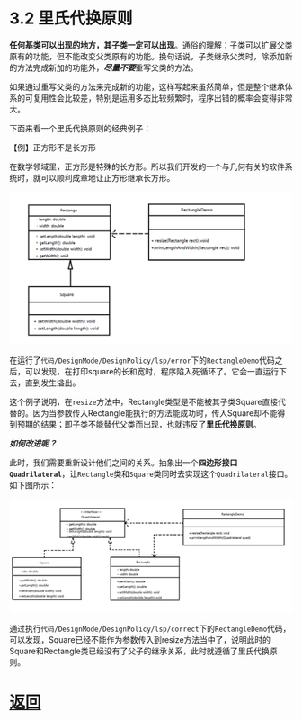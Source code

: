 # 3.2 里氏代换原则

**任何基类可以出现的地方，其子类一定可以出现**。通俗的理解：子类可以扩展父类原有的功能，但不能改变父类原有的功能。换句话说，子类继承父类时，除添加新的方法完成新加的功能外，***尽量不要***重写父类的方法。

如果通过重写父类的方法来完成新的功能，这样写起来虽然简单，但是整个继承体系的可复用性会比较差，特别是运用多态比较频繁时，程序出错的概率会变得非常大。

下面来看一个里氏代换原则的经典例子：

【例】正方形不是长方形

在数学领域里，正方形是特殊的长方形。所以我们开发的一个与几何有关的软件系统时，就可以顺利成章地让正方形继承长方形。

![里氏代换原则](../../img/第一章/里氏代换原则.png)

在运行了`代码/DesignMode/DesignPolicy/lsp/error`下的`RectangleDemo`代码之后，可以发现，在打印square的长和宽时，程序陷入死循环了。它会一直运行下去，直到发生溢出。

这个例子说明，在`resize`方法中，Rectangle类型是不能被其子类Square直接代替的。因为当参数传入Rectangle能执行的方法能成功时，传入Square却不能得到预期的结果；即子类不能替代父类而出现，也就违反了**里氏代换原则**。

***如何改进呢？***

此时，我们需要重新设计他们之间的关系。抽象出一个**四边形接口`Quadrilateral`**，让`Rectangle`类和`Square`类同时去实现这个`Quadrilateral`接口。如下图所示：

![里氏代换原则改进](../../img/第一章/里氏代换原则的改进.png)

通过执行`代码/DesignMode/DesignPolicy/lsp/correct`下的`RectangleDemo`代码，可以发现，Square已经不能作为参数传入到resize方法当中了，说明此时的Square和Rectangle类已经没有了父子的继承关系，此时就遵循了里氏代换原则。

# [返回](../%E7%AC%AC%E4%B8%80%E7%AB%A0.md)